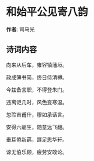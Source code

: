 # 和始平公见寄八韵

**作者**: 司马光

## 诗词内容

向来从后车，雍容镇藩垣。

政成簿书简，终日侍清樽。

今兹备言职，不得登朱门。

违离讵几时，风色变寒温。

忽聆吉甫什，穆如承话言。

安得六翮生，随意远飞翻。

垂耳倦新羁，蹀足思华轩。

谅无伯乐顾，疲劳安敢论。

